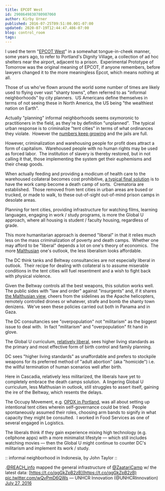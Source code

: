 ```yaml
---
title: EPCOT West
id: 2908649838780987060
author: Kirby Urner
published: 2016-07-25T09:51:00.001-07:00
updated: 2020-07-19T12:44:47.486-07:00
blog: control_room
tags: 
---
```


[](https://www.flickr.com/photos/kirbyurner/3457116367/in/album-72157623491114005/)

I used the term "[EPCOT West](http://worldgame.blogspot.com/2009/01/metropolitan-talk.html)" in a somewhat tongue-in-cheek manner, some years ago, to refer to Portland's Dignity Village, a collection of ad hoc shelters near the airport, adjacent to a prison.  Experimental Prototype of Tomorrow was the original meaning of EPCOT, if anyone remembers, before lawyers changed it to the more meaningless Epcot, which means nothing at all.

Those of us who've flown around the world some number of times are likely used to flying over vast "shanty towns", often referred to as "informal neighborhoods" by city planners.  US Americans define themselves in terms of not seeing these in North America, the US being "the wealthiest nation on Earth".

Actually "planning" informal neighborhoods seems oxymoronic to practitioners in the field, as they're by definition "unplanned".  The typical urban response is to criminalize "tent cities" in terms of what ordinances they violate.  However the [numbers keep growing](http://mybizmo.blogspot.com/2011/06/shanty-town-usa.html) and the jails are full.

However, criminalization and warehousing people for profit does attract a form of capitalism.  Warehoused people with no human rights may be used as forced labor.  The institution of slavery is thereby restored, but in not calling it that, those implementing the system get their euphemisms and their cheap goods.

When actually feeding and providing a modicum of health care to the warehoused collateral becomes cost prohibitive, [a typical final solution](http://controlroom.blogspot.com/2016/06/what-our-fathers-did-nazi-legacy-movie.html) is to have the work camp become a death camp of sorts.  Crematoria are established.  Those removed from tent cities in urban areas are bused or trucked, or made to walk, to these out-of-sight out-of-mind prison camps in desolate areas.

Planning for tent cities, providing infrastructure for watching films, learning languages, engaging in work / study programs, is more the Global U approach, where all housing is student / faculty housing, regardless of grade.

This more humanitarian approach is deemed "liberal" in that it relies much less on the mass criminalization of poverty and death camps.  Whether one may afford to be "liberal" depends a lot on one's theory of economics.  The more [Malthusian](http://controlroom.blogspot.com/2008/05/wmbs-satire.html) one's outlook, the less liberalism looks affordable.

The DC think tanks and Beltway consultancies are not especially liberal in outlook.  Their recipe for dealing with collateral is to assume miserable conditions in the tent cities will fuel resentment and a wish to fight back with physical violence.

Given the Beltway controls all the best weapons, this solution works well.  The public sides with "law and order" against "insurgents" and, if it shares [the Malthusian view](http://controlroom.blogspot.com/2015/07/deficiencies-in-english-language.html), cheers from the sidelines as the Apache helicopters, remotely controlled drones or whatever, strafe and bomb the shanty town denizens.  We've seen these policies carried out both in Panama and in Gaza.

The DC consultancies see "overpopulation" not "militarism" as the biggest issue to deal with.  In fact "militarism" and "overpopulation" fit hand in glove.

The Global U curriculum, [relatively liberal](http://worldgame.blogspot.com/2011/11/city-as-campus.html), sees higher living standards as the primary and most effective form of birth control and family planning.

DC sees "higher living standards" as unaffordable and prefers to stockpile weapons for its preferred method of "adult abortion" (aka "homicide") i.e. the willful termination of human scenarios well after birth.

Here in Cascadia, relatively less militarized, the liberals have yet to completely embrace the death camps solution.  A lingering Global U curriculum, less Malthusian in outlook, still struggles to assert itself, gaining the ire of the Beltway, which resents the delays.

The Occupy Movement, e.g. [OPDX in Portland](http://mybizmo.blogspot.com/2011/10/opdx-pdv.html), was all about setting up intentional tent cities wherein self-governance could be tried.  People spontaneously assumed their roles, choosing arm bands to signify in what capacity they might be consulted.  I worked in Food Services as one of several engaged in Logistics.

The liberals think if they gain experience mixing high technology (e.g. cellphone apps) with a more minimalist lifestyle — which still includes watching movies — then the Global U might continue to counter DC's militarism and implement its work / study.

[](https://www.flickr.com/photos/kirbyurner/28257445860/in/dateposted-public/)

:: informal neighborhood in Indonesia, by John Taylor ::

.[@REACH_info](https://twitter.com/REACH_info)  mapped the general infrastructure of [@ZaatariCamp](https://twitter.com/ZaatariCamp) w/ the latest data: [https://t.co/qgGkZpB2zB](https://t.co/qgGkZpB2zB) [pic.twitter.com/wQvPmD6QWs](https://t.co/wQvPmD6QWs)
— UNHCR Innovation (@UNHCRInnovation) [July 27, 2016](https://twitter.com/UNHCRInnovation/status/758322352870531073)